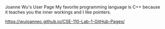 Joanne Wu's User Page
My favorite programming language is C++ because it teaches you the inner workings and I like pointers.

https://wujoannec.github.io/CSE-110-Lab-1-GitHub-Pages/